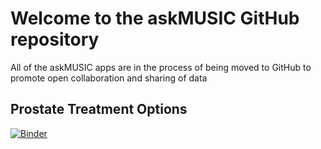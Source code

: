# Welcome to the askMUSIC GitHub repository

All of the askMUSIC apps are in the process of being moved to GitHub to promote open collaboration and sharing of data

## Prostate Treatment Options
[![Binder](https://mybinder.org/badge_logo.svg)](https://mybinder.org/v2/gh/ML4LHS/askmusic/master?urlpath=shiny/prostate_treatment/)
